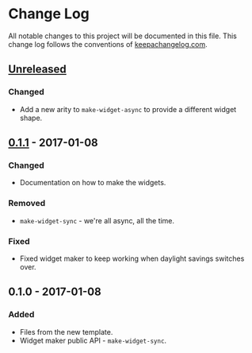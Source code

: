 # Change Log
All notable changes to this project will be documented in this file. This change log follows the conventions of [keepachangelog.com](http://keepachangelog.com/).

## [Unreleased]
### Changed
- Add a new arity to `make-widget-async` to provide a different widget shape.

## [0.1.1] - 2017-01-08
### Changed
- Documentation on how to make the widgets.

### Removed
- `make-widget-sync` - we're all async, all the time.

### Fixed
- Fixed widget maker to keep working when daylight savings switches over.

## 0.1.0 - 2017-01-08
### Added
- Files from the new template.
- Widget maker public API - `make-widget-sync`.

[Unreleased]: https://github.com/your-name/clojure-learn/compare/0.1.1...HEAD
[0.1.1]: https://github.com/your-name/clojure-learn/compare/0.1.0...0.1.1
